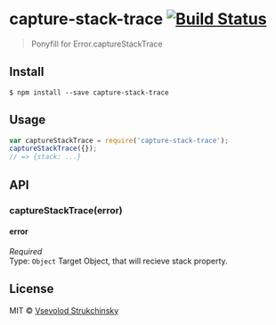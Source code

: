 # capture-stack-trace [![Build Status](https://travis-ci.org/floatdrop/capture-stack-trace.svg?branch=master)](https://travis-ci.org/floatdrop/capture-stack-trace)
> Ponyfill for Error.captureStackTrace
## Install
```
$ npm install --save capture-stack-trace
```
## Usage
```js
var captureStackTrace = require('capture-stack-trace');
captureStackTrace({});
// => {stack: ...}
```
## API
### captureStackTrace(error)
#### error
*Required*  
Type: `Object`
Target Object, that will recieve stack property.
## License
MIT © [Vsevolod Strukchinsky](http://github.com/floatdrop)

